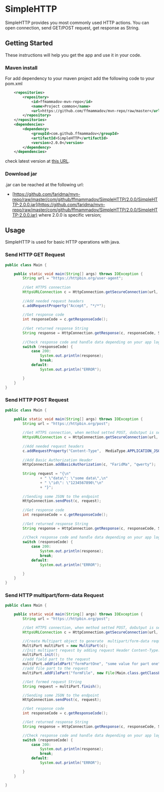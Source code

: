 # SimpleHTTP

SimpleHTTP provides you most commonly used HTTP actions. You can open connection, send GET/POST request, get response as String. 

## Getting Started 

These instructions will help you get the app and use it in your code.

### Maven install

For add dependency to your maven project add the following code to your pom.xml

```xml
    <repositories>
        <repository>
            <id>ffmammadov-mvn-repo</id>
            <name>Project common</name>
            <url>https://github.com/ffmammadov/mvn-repo/raw/master</url>
        </repository>
    </repositories>
    <dependencies>
        <dependency>
            <groupId>com.github.ffmammadov</groupId>
            <artifactId>SimpleHTTP</artifactId>
            <version>2.0.0</version>
        </dependency>
    </dependencies>
```

check latest version at [this URL](https://github.com/FaridMa/mvn-repo/tree/master/com/github/ffmammadov/SimpleHTTP).

### Download jar 

.jar can be reached at the following url:
 
* [https://github.com/faridma/mvn-repo/raw/master/com/github/ffmammadov/SimpleHTTP/2.0.0/SimpleHTTP-2.0.0.jar](https://github.com/faridma/mvn-repo/raw/master/com/github/ffmammadov/SimpleHTTP/2.0.0/SimpleHTTP-2.0.0.jar)
where 2.0.0 is specific version;

## Usage

SimpleHTTP is used for basic HTTP operations with java. 

### Send HTTP GET Request

```java
public class Main {

    public static void main(String[] args) throws IOException {
        String url = "https://httpbin.org/user-agent";
        
        //Get HTTPS connection
        HttpsURLConnection c = HttpConnection.getSecureConnection(url, HttpMethod.GET);
        
        //Add needed request headers
        c.addRequestProperty("Accept", "*/*");
        
        //Get response code 
        int responseCode = c.getResponseCode();
        
        //Get returned response String
        String response = HttpConnection.getResponse(c, responseCode, StandardCharsets.UTF_8);
        
        //Check response code and handle data depending on your app logic
        switch (responseCode) {
            case 200:
                System.out.println(response);
                break;
            default:
                System.out.println("ERROR");

        }
    }
}
```

### Send HTTP POST Request

```java
public class Main {

    public static void main(String[] args) throws IOException {
        String url = "https://httpbin.org/post";
        
        //Get HTTPS connection, when method setted POST, doOutput is setted true;
        HttpsURLConnection c = HttpConnection.getSecureConnection(url, HttpMethod.POST);
        
        //Add needed request headers
        c.addRequestProperty("Content-Type",  MediaType.APPLICATION_JSON);
        
        //Add Basic Authorization Header
        HttpConnection.addBasicAuthorization(c, "FaridMa", "qwerty");
        
        String request = "{\n"
                + "	\"data\": \"some data\",\n"
                + "	\"id\": \"1234567890\"\n"
                + "}";
        
        //Sending some JSON to the endpoint
        HttpConnection.sendPost(c, request);
        
        //Get response code 
        int responseCode = c.getResponseCode();
        
        //Get returned response String
        String response = HttpConnection.getResponse(c, responseCode, StandardCharsets.UTF_8);
        
        //Check response code and handle data depending on your app logic
        switch (responseCode) {
            case 200:
                System.out.println(response);
                break;
            default:
                System.out.println("ERROR");

        }
    }
}
```
### Send HTTP multipart/form-data Request

```java
public class Main {

    public static void main(String[] args) throws IOException {
        String url = "https://httpbin.org/post";

        //Get HTTPS connection, when method setted POST, doOutput is setted true;
        HttpsURLConnection c = HttpConnection.getSecureConnection(url, HttpMethod.POST);

        //Create Multipart object to generate  multipart/form-data request
        MultiPart multiPart = new MultiPart(c);
        //Init multipart request by adding request Header Content-Type: multipart/form-data
        multiPart.init();
        //add field part to the request
        multiPart.addFieldPart("formPartOne", "some value for part one");
        //add file part to the request
        multiPart.addFilePart("formFile", new File(Main.class.getClassLoader().getResource("croco.jpg").getPath()), "image/jpg");

        //Get formed request String
        String request = multiPart.finish();

        //Sending some JSON to the endpoint
        HttpConnection.sendPost(c, request);

        //Get response code 
        int responseCode = c.getResponseCode();

        //Get returned response String
        String response = HttpConnection.getResponse(c, responseCode, StandardCharsets.UTF_8);

        //Check response code and handle data depending on your app logic
        switch (responseCode) {
            case 200:
                System.out.println(response);
                break;
            default:
                System.out.println("ERROR");

        }
    }

}
```
